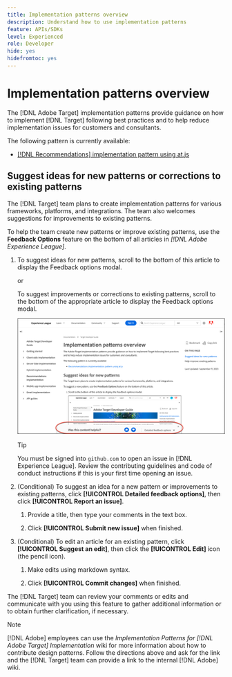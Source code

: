```yaml
---
title: Implementation patterns overview
description: Understand how to use implementation patterns
feature: APIs/SDKs
level: Experienced
role: Developer
hide: yes
hidefromtoc: yes
---
```

# Implementation patterns overview

The [!DNL Adobe Target] implementation patterns provide guidance on how to implement [!DNL Target] following best practices and to help reduce implementation issues for customers and consultants.

The following pattern is currently available:

* [[!DNL Recommendations] implementation pattern using at.js](/help/dev/patterns/recs-atjs/recs-implementation-pattern-atjs.md)

## Suggest ideas for new patterns or corrections to existing patterns

The [!DNL Target] team plans to create implementation patterns for various frameworks, platforms, and integrations. The team also welcomes suggestions for improvements to existing patterns.

To help the team create new patterns or improve existing patterns, use the **Feedback Options** feature on the bottom of all articles in *[!DNL Adobe Experience League]*.

1. To suggest ideas for new patterns, scroll to the bottom of this article to display the Feedback options modal.

   or

   To suggest improvements or corrections to existing patterns, scroll to the bottom of the appropriate article to display the Feedback options modal.

   ![Feedback options model in Experience League](/help/dev/patterns/assets/feedback-options.png)

   >[!TIP]
   >
   >You must be signed into `github.com` to open an issue in [!DNL Experience League]. Review the contributing guidelines and code of conduct instructions if this is your first time opening an issue.

1. (Conditional) To suggest an idea for a new pattern or improvements to existing patterns, click **[!UICONTROL Detailed feedback options]**, then click **[!UICONTROL Report an issue]**.

   1. Provide a title, then type your comments in the text box.

   1. Click **[!UICONTROL Submit new issue]** when finished.

1. (Conditional) To edit an article for an existing pattern, click **[!UICONTROL Suggest an edit]**, then click the **[!UICONTROL Edit]** icon (the pencil icon).

   1. Make edits using markdown syntax.

   1. Click **[!UICONTROL Commit changes]** when finished.

The [!DNL Target] team can review your comments or edits and communicate with you using this feature to gather additional information or to obtain further clarification, if necessary.

>[!NOTE]
>
>[!DNL Adobe] employees can use the *Implementation Patterns for [!DNL Adobe Target] Implementation* wiki for more information about how to contribute design patterns. Follow the directions above and ask for the link and the [!DNL Target] team can provide a link to the internal [!DNL Adobe] wiki. 

   











